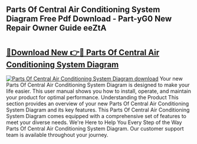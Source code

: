 ## Parts Of Central Air Conditioning System Diagram Free Pdf Download - Part-yG0 New Repair Owner Guide eeZtA

# <h2><a href="http://dfmwht.blite.top/?on=Parts+Of+Central+Air+Conditioning+System+Diagram">🔗Download New 👉🔴 Parts Of Central Air Conditioning System Diagram</a></h2>

[![Parts Of Central Air Conditioning System Diagram download](https://i.imgur.com/lujVjoI.png)](http://dfmwht.blite.top/?on=Parts+Of+Central+Air+Conditioning+System+Diagram)
Your new Parts Of Central Air Conditioning System Diagram is designed to make your life easier. This user manual shows you how to install, operate, and maintain your product for optimal performance. Understanding the Product This section provides an overview of your new Parts Of Central Air Conditioning System Diagram and its key features. This Parts Of Central Air Conditioning System Diagram comes equipped with a comprehensive set of features to meet your diverse needs. We're Here to Help You Every Step of the Way Parts Of Central Air Conditioning System Diagram. Our customer support team is available throughout your journey.
